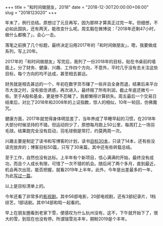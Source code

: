 +++
title = "和时间做朋友，2018"
date = "2018-12-30T20:00:00+08:00"
slug = "2018123020"
+++

年末了，例行总结。原想过了元旦再写，因为那样才算真正过完一年。但细想，不必如此固执，还有两天，能改变什么呢。周玄毅在微博说：「2018年还剩47小时，做什么都晚了」，会心一击。

落笔之前换了几个标题，最终决定沿用2017年的「和时间做朋友」，嗯，我要做成系列，写上20年。

2017年的「和时间做朋友」写完后，我列了一份2018年的目标，贴在书桌前的墙面上。分了财务、健康、兴趣、工作四个方向，不意外，平时几乎没有去关注这些目标，每个方向的均不达成，甚至相去甚远。

财务就是相去甚远的一个，年初在数字货币赚了一些并且全身而退，结果后来平台币大涨之时，没有抵住诱惑，再次进入，最终赔了所有利润，截止年底还微亏一些。至于A股和基金，更是惨不忍睹了，我都懒得计算损失。周五最后一个交易日结束后，对比了2018年和2008年的上证指数，惊人的相似，10年一轮回，仿佛魔咒。

健康方面，2017年就觉得身体明显差了，当年养成了早睡早起的习惯，在2018年大部分时候坚持的不错。但运动则少了，原想每月跑上50公里，每周打上一场羽毛球。结果跑完全没有启动，羽毛球倒是常打，约莫两周一次。

兴趣主要是制定了读书和写博客的计划，读书[目标30本](/book.html)，只读了14本，还有些没读完放弃的；博客目标50篇，只写了30来篇，其中还有些转载总结。

至于工作，自然也没有达标。上半年有个新项目，信心满满的开始，最终没有成功，而且个人成长有限，可惜了一次不错的机会。随后闲了两个多月，直到最近，机会再次出现，能否把握，就看2019年上半年。此外，今年是出差最多的一年，为此[写过一篇](/blog/2018051921.html)。

以上是目标清单上的。

今年还看了非常多的[影视剧](/movie.html)。其中56部电影，20部电视剧，还有3部纪录片，1档综艺，1部话剧。其中14部和晗一起看的。

早上在朋友圈看到老家下雪，便感叹为什么杭州没有，这不，下午就开始下了，很大的雪，到现在也没有停。所谓瑞雪兆丰年，期盼2019是个丰年。

